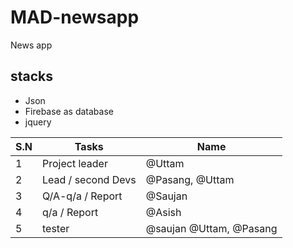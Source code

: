 # MAD-newsapp
News app

## stacks
  - Json 
  - Firebase as database
  - jquery
 

S.N | Tasks | Name|
--- | --- | ---
1   | Project leader| @Uttam |
2   | Lead / second Devs| @Pasang, @Uttam|
3   | Q/A-q/a / Report | @Saujan |
4   | q/a / Report  | @Asish |
5   |  tester | @saujan @Uttam, @Pasang|
